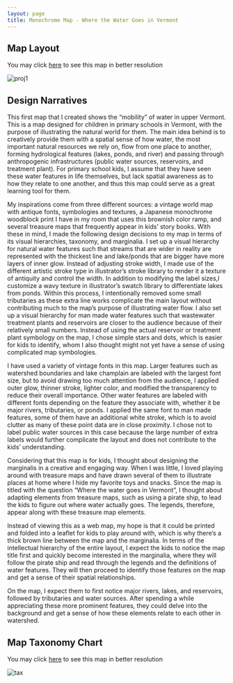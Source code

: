 ```yaml
---
layout: page
title: Monochrome Map - Where the Water Goes in Vermont
---
```


## Map Layout

You may click [here](231assets/proj1map.jpg) to see this map in better resolution

![proj1](231assets/proj1map.JPG)


## Design Narratives

This first map that I created shows the “mobility” of water in upper Vermont. This is a map designed for children in primary schools in Vermont, with the purpose of illustrating the natural world for them. The main idea behind is to creatively provide them with a spatial sense of how water, the most important natural resources we rely on, flow from one place to another, forming hydrological features (lakes, ponds, and river) and passing through anthropogenic infrastructures (public water sources, reservoirs, and treatment plant). For primary school kids, I assume that they have seen these water features in life themselves, but lack spatial awareness as to how they relate to one another, and thus this map could serve as a great learning tool for them.

My inspirations come from three different sources: a vintage world map with antique fonts, symbologies and textures, a Japanese monochrome woodblock print I have in my room that uses this brownish color ramp, and several treasure maps that frequently appear in kids’ story books. With these in mind, I made the following design decisions to my map in terms of its visual hierarchies, taxonomy, and marginalia. I set up a visual hierarchy for natural water features such that streams that are wider in reality are represented with the thickest line and lake/ponds that are bigger have more layers of inner glow. Instead of adjusting stroke width, I made use of the different artistic stroke type in illustrator’s stroke library to render it a texture of antiquity and control the width. In addition to modifying the label sizes,I customize a wavy texture in illustrator’s swatch library to differentiate lakes from ponds. Within this process, I intentionally removed some small tributaries as these extra line works complicate the main layout without contributing much to the map’s purpose of illustrating water flow. I also set up a visual hierarchy for man made water features such that wastewater treatment plants and reservoirs are closer to the audience because of their relatively small numbers. Instead of using the actual reservoir or treatment plant symbology on the map, I chose simple stars and dots, which is easier for kids to identify, whom I also thought might not yet have a sense of using complicated map symbologies.

I have used a variety of vintage fonts in this map. Larger features such as watershed boundaries and lake champlain are labeled with the largest font size, but to avoid drawing too much attention from the audience, I applied outer glow, thinner stroke, lighter color, and modified the transparency to reduce their overall importance. Other water features are labeled with different fonts depending on the feature they associate with, whether it be major rivers, tributaries, or ponds. I applied the same font to man made features, some of them have an additional white stroke, which is to avoid clutter as many of these point data are in close proximity. I chose not to label public water sources in this case because the large number of extra labels would further complicate the layout and does not contribute to the kids’ understanding.

Considering that this map is for kids, I thought about designing the marginalis in a creative and engaging way. When I was little, I loved playing around with treasure maps and have drawn several of them to illustrate places at home where I hide my favorite toys and snacks. Since the map is titled with the question “Where the water goes in Vermont”, I thought about adapting elements from treasure maps, such as using a pirate ship, to lead the kids to figure out where water actually goes. The legends, therefore, appear along with these treasure map elements.

Instead of viewing this as a web map, my hope is that it could be printed and folded into a leaflet for kids to play around with, which is why there’s a thick brown line between the map and the marginalia. In terms of the intellectual hierarchy of the entire layout, I expect the kids to notice the map title first and quickly become interested in the marginalia, where they will follow the pirate ship and read through the legends and the definitions of water features. They will then proceed to identify those features on the map and get a sense of their spatial relationships.

On the map, I expect them to first notice major rivers, lakes, and reservoirs, followed by tributaries and water sources.  After spending a while appreciating these more prominent features, they could delve into the background and get a sense of how these elements relate to each other in watershed.

## Map Taxonomy Chart

You may click [here](231assets/proj1tax.jpg) to see this map in better resolution

![tax](231assets/proj1tax.jpg)
